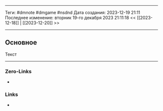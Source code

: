 ___
Теги: #dmnote #dmgame #nsdnd 
Дата создания: 2023-12-19 21:11 
Последнее изменение: вторник 19-го декабря 2023 21:11:18
<< [[2023-12-18]] | [[2023-12-20]] >> 
___
## Основное

Текст

___
### Zero-Links
- 

### Links
- 
